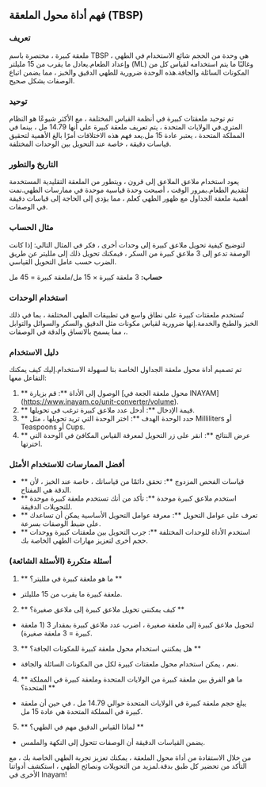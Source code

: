## فهم أداة محول الملعقة (TBSP)

### تعريف
ملعقة كبيرة ، مختصرة باسم TBSP ، هي وحدة من الحجم شائع الاستخدام في الطهي وإعداد الطعام.يعادل ما يقرب من 15 مليلتر (ML) وغالبًا ما يتم استخدامه لقياس كل من المكونات السائلة والجافة.هذه الوحدة ضرورية للطهي الدقيق والخبز ، مما يضمن اتباع الوصفات بشكل صحيح.

### توحيد
تم توحيد ملعقتات كبيرة في أنظمة القياس المختلفة ، مع الأكثر شيوعًا هو النظام المتري.في الولايات المتحدة ، يتم تعريف ملعقة كبيرة على أنها 14.79 مل ، بينما في المملكة المتحدة ، يعتبر عادة 15 مل.يعد فهم هذه الاختلافات أمرًا بالغ الأهمية لتحقيق قياسات دقيقة ، خاصة عند التحويل بين الوحدات المختلفة.

### التاريخ والتطور
يعود استخدام ملاعق الملاعق إلى قرون ، ويتطور من الملعقة التقليدية المستخدمة لتقديم الطعام.بمرور الوقت ، أصبحت وحدة قياسية موحدة في ممارسات الطهي.نمت أهمية ملعقة الجداول مع ظهور الطهي كعلم ، مما يؤدي إلى الحاجة إلى قياسات دقيقة في الوصفات.

### مثال الحساب
لتوضيح كيفية تحويل ملاعق كبيرة إلى وحدات أخرى ، فكر في المثال التالي: إذا كانت الوصفة تدعو إلى 3 ملاعق كبيرة من السكر ، فيمكنك تحويل ذلك إلى ملليتر عن طريق الضرب حسب عامل التحويل القياسي.

**حساب:**
3 ملعقة كبيرة × 15 مل/ملعقة كبيرة = 45 مل

### استخدام الوحدات
تُستخدم ملعقتات كبيرة على نطاق واسع في تطبيقات الطهي المختلفة ، بما في ذلك الخبز والطبخ والخدمة.إنها ضرورية لقياس مكونات مثل الدقيق والسكر والسوائل والتوابل ، مما يسمح بالاتساق والدقة في الوصفات.

### دليل الاستخدام
تم تصميم أداة محول ملعقة الجداول الخاصة بنا لسهولة الاستخدام.إليك كيف يمكنك التفاعل معها:

1. ** الوصول إلى الأداة **: قم بزيارة [محول ملعقة الجعة في INAYAM] (https://www.inayam.co/unit-converter/volume).
2. ** قيمة الإدخال **: أدخل عدد ملاعق كبيرة ترغب في تحويلها.
3. ** حدد الوحدة الهدف **: اختر الوحدة التي تريد تحويلها ، مثل Milliliters أو Teaspoons أو Cups.
4. ** عرض النتائج **: انقر على زر التحويل لمعرفة القياس المكافئ في الوحدة التي اخترتها.

### أفضل الممارسات للاستخدام الأمثل
- ** قياسات الفحص المزدوج **: تحقق دائمًا من قياساتك ، خاصة عند الخبز ، لأن الدقة هي المفتاح.
- ** استخدم ملاعق كبيرة موحدة **: تأكد من أنك تستخدم ملعقة كبيرة موحدة للتحويلات الدقيقة.
- ** تعرف على عوامل التحويل **: معرفة عوامل التحويل الأساسية يمكن أن تساعدك على ضبط الوصفات بسرعة.
- ** استخدم الأداة للوحدات المختلفة **: جرب التحويل بين ملعقتات كبيرة ووحدات حجم أخرى لتعزيز مهارات الطهي الخاصة بك.

### أسئلة متكررة (الأسئلة الشائعة)

1. ** ما هو ملعقة كبيرة في ملليتر؟ **
- ملعقة كبيرة ما يقرب من 15 ملليلتر.

2. ** كيف يمكنني تحويل ملاعق كبيرة إلى ملاعق صغيرة؟ **
- لتحويل ملاعق كبيرة إلى ملعقة صغيرة ، اضرب عدد ملاعق كبيرة بمقدار 3 (1 ملعقة كبيرة = 3 ملعقة صغيرة).

3. ** هل يمكنني استخدام محول ملعقة كبيرة للمكونات الجافة؟ **
- نعم ، يمكن استخدام محول ملعقتات كبيرة لكل من المكونات السائلة والجافة.

4. ** ما هو الفرق بين ملعقة كبيرة من الولايات المتحدة وملعقة كبيرة في المملكة المتحدة؟ **
- يبلغ حجم ملعقة كبيرة في الولايات المتحدة حوالي 14.79 مل ، في حين أن ملعقة كبيرة في المملكة المتحدة هي عادة 15 مل.

5. ** لماذا القياس الدقيق مهم في الطهي؟ **
- يضمن القياسات الدقيقة أن الوصفات تتحول إلى النكهة والملمس.

من خلال الاستفادة من أداة محول الملعقة ، يمكنك تعزيز تجربة الطهي الخاصة بك ، مع التأكد من تحضير كل طبق بدقة.لمزيد من التحويلات ونصائح الطهي ، استكشف أدواتنا الأخرى في Inayam!